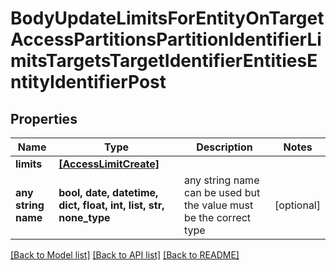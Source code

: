 # BodyUpdateLimitsForEntityOnTargetAccessPartitionsPartitionIdentifierLimitsTargetsTargetIdentifierEntitiesEntityIdentifierPost


## Properties
Name | Type | Description | Notes
------------ | ------------- | ------------- | -------------
**limits** | [**[AccessLimitCreate]**](AccessLimitCreate.md) |  | 
**any string name** | **bool, date, datetime, dict, float, int, list, str, none_type** | any string name can be used but the value must be the correct type | [optional]

[[Back to Model list]](../README.md#documentation-for-models) [[Back to API list]](../README.md#documentation-for-api-endpoints) [[Back to README]](../README.md)


